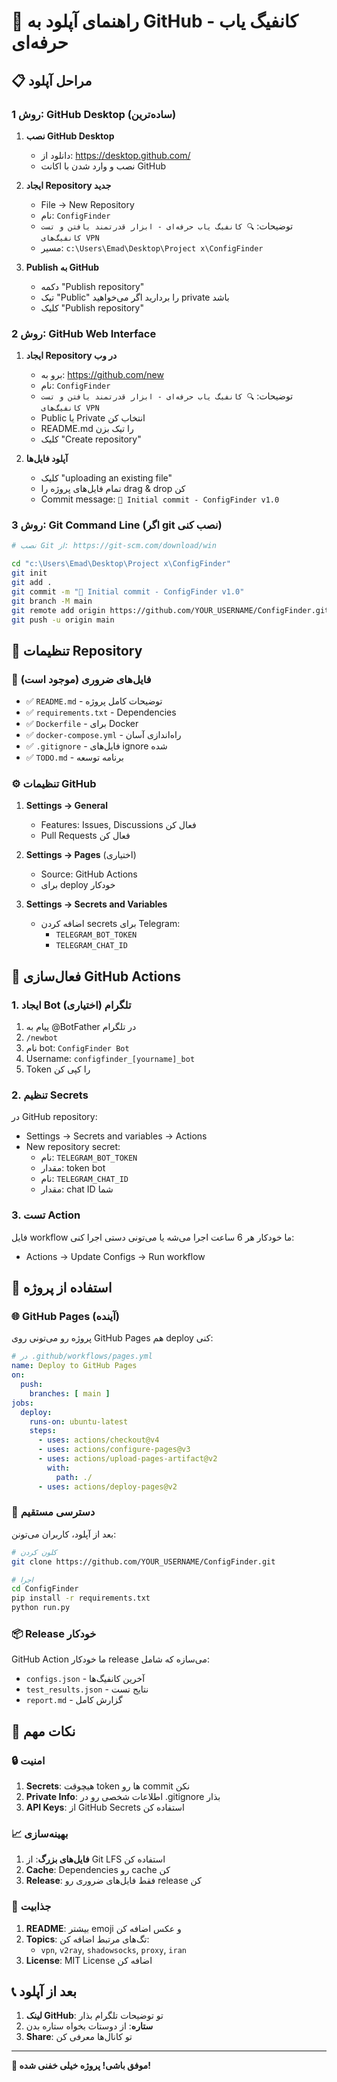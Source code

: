 # 🚀 راهنمای آپلود به GitHub - کانفیگ یاب حرفه‌ای

## 📋 مراحل آپلود

### روش 1: GitHub Desktop (ساده‌ترین)

1. **نصب GitHub Desktop**
   - دانلود از: https://desktop.github.com/
   - نصب و وارد شدن با اکانت GitHub

2. **ایجاد Repository جدید**
   - File → New Repository
   - نام: `ConfigFinder`
   - توضیحات: `🔍 کانفیگ یاب حرفه‌ای - ابزار قدرتمند یافتن و تست کانفیگ‌های VPN`
   - مسیر: `c:\Users\Emad\Desktop\Project x\ConfigFinder`

3. **Publish به GitHub**
   - دکمه "Publish repository"
   - تیک "Public" را بردارید اگر می‌خواهید private باشد
   - کلیک "Publish repository"

### روش 2: GitHub Web Interface

1. **ایجاد Repository در وب**
   - برو به: https://github.com/new
   - نام: `ConfigFinder`
   - توضیحات: `🔍 کانفیگ یاب حرفه‌ای - ابزار قدرتمند یافتن و تست کانفیگ‌های VPN`
   - Public یا Private انتخاب کن
   - README.md را تیک بزن
   - کلیک "Create repository"

2. **آپلود فایل‌ها**
   - کلیک "uploading an existing file"
   - تمام فایل‌های پروژه را drag & drop کن
   - Commit message: `🎉 Initial commit - ConfigFinder v1.0`

### روش 3: Git Command Line (اگر git نصب کنی)

```bash
# نصب Git از: https://git-scm.com/download/win

cd "c:\Users\Emad\Desktop\Project x\ConfigFinder"
git init
git add .
git commit -m "🎉 Initial commit - ConfigFinder v1.0"
git branch -M main
git remote add origin https://github.com/YOUR_USERNAME/ConfigFinder.git
git push -u origin main
```

## 🔧 تنظیمات Repository

### 📄 فایل‌های ضروری (موجود است)

- ✅ `README.md` - توضیحات کامل پروژه
- ✅ `requirements.txt` - Dependencies
- ✅ `Dockerfile` - برای Docker
- ✅ `docker-compose.yml` - راه‌اندازی آسان
- ✅ `.gitignore` - فایل‌های ignore شده
- ✅ `TODO.md` - برنامه توسعه

### ⚙️ تنظیمات GitHub

1. **Settings → General**
   - Features: Issues, Discussions فعال کن
   - Pull Requests فعال کن

2. **Settings → Pages** (اختیاری)
   - Source: GitHub Actions
   - برای deploy خودکار

3. **Settings → Secrets and Variables**
   - اضافه کردن secrets برای Telegram:
     - `TELEGRAM_BOT_TOKEN`
     - `TELEGRAM_CHAT_ID`

## 🤖 فعال‌سازی GitHub Actions

### 1. ایجاد Bot تلگرام (اختیاری)

1. پیام به @BotFather در تلگرام
2. `/newbot`
3. نام bot: `ConfigFinder Bot`
4. Username: `configfinder_[yourname]_bot`
5. Token را کپی کن

### 2. تنظیم Secrets

در GitHub repository:
- Settings → Secrets and variables → Actions
- New repository secret:
  - نام: `TELEGRAM_BOT_TOKEN`
  - مقدار: token bot
  - نام: `TELEGRAM_CHAT_ID`
  - مقدار: chat ID شما

### 3. تست Action

فایل workflow ما خودکار هر 6 ساعت اجرا می‌شه یا می‌تونی دستی اجرا کنی:
- Actions → Update Configs → Run workflow

## 📱 استفاده از پروژه

### 🌐 GitHub Pages (آینده)

پروژه رو می‌تونی روی GitHub Pages هم deploy کنی:

```yaml
# در .github/workflows/pages.yml
name: Deploy to GitHub Pages
on:
  push:
    branches: [ main ]
jobs:
  deploy:
    runs-on: ubuntu-latest
    steps:
      - uses: actions/checkout@v4
      - uses: actions/configure-pages@v3
      - uses: actions/upload-pages-artifact@v2
        with:
          path: ./
      - uses: actions/deploy-pages@v2
```

### 🔗 دسترسی مستقیم

بعد از آپلود، کاربران می‌تونن:

```bash
# کلون کردن
git clone https://github.com/YOUR_USERNAME/ConfigFinder.git

# اجرا
cd ConfigFinder
pip install -r requirements.txt
python run.py
```

### 📦 Release خودکار

GitHub Action ما خودکار release می‌سازه که شامل:
- `configs.json` - آخرین کانفیگ‌ها
- `test_results.json` - نتایج تست
- `report.md` - گزارش کامل

## 🎯 نکات مهم

### 🔒 امنیت

1. **Secrets**: هیچوقت token ها رو commit نکن
2. **Private Info**: اطلاعات شخصی رو در .gitignore بذار
3. **API Keys**: از GitHub Secrets استفاده کن

### 📈 بهینه‌سازی

1. **فایل‌های بزرگ**: از Git LFS استفاده کن
2. **Cache**: Dependencies رو cache کن
3. **Release**: فقط فایل‌های ضروری رو release کن

### 🌟 جذابیت

1. **README**: بیشتر emoji و عکس اضافه کن
2. **Topics**: تگ‌های مرتبط اضافه کن:
   - `vpn`, `v2ray`, `shadowsocks`, `proxy`, `iran`
3. **License**: MIT License اضافه کن

## 📞 بعد از آپلود

1. **لینک GitHub**: تو توضیحات تلگرام بذار
2. **ستاره**: از دوستات بخواه ستاره بدن
3. **Share**: تو کانال‌ها معرفی کن

---

**🎉 موفق باشی! پروژه خیلی خفنی شده!**
